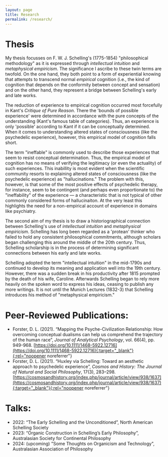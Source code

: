 ```yaml
---
layout: page
title: Research
permalink: /research/
---
```

Thesis
======
My thesis focusses on F. W. J. Schelling's (1775-1854) "philosophical methodology" as it is expressed through *intellectual intuition* and *metaphysical empiricism*. The significance I ascribe to these twin terms are twofold. On the one hand, they both point to a form of experiential knowing that attempts to transcend normal *empirical* cognition (i.e., the kind of cognition that depends on the conformity between concept and sensation) and on the other hand, they represent a bridge between Schelling's early and late works.

The reduction of experience to empirical cognition occurred most forcefully in Kant's *Critique of Pure Reason*. There the 'bounds of possible experience' were determined in accordance with the pure concepts of the understanding (Kant's famous table of categories). Thus, an experience is only 'possible' according to Kant if it can be conceptually determined. When it comes to understanding altered states of consciousness (like the psychedelic experience), however, this empirical model of cognition falls short.

The term "ineffable" is commonly used to describe those experiences that seem to resist conceptual determination. Thus, the empirical model of cognition has no means of verifying the legitimacy (or even the actuality) of such experiences. This inabillity is most evident when the scientific community resorts to explaining altered states of consciousness (like the psychedelic experience) as "hallucinations." The problem with this, however, is that some of the most positive effects of psychedelic therapy, for instance, seem to be contingent (and perhaps even proportionate to) the "ineffability" of the experience — a characteristic that is not typical of other commonly considered forms of hallucinaiton. At the very least this highlights the need for a non-empirical account of experience in domains like psychiatry.

The second aim of my thesis is to draw a historiographical connection between Schelling's use of *intellectual intuition* and *metaphysical empiricism*. Schelling has long been regarded as a 'protean' thinker who failed to hold any consistent philosophical commitments, although scholars began challenging this around the middle of the 20th century. Thus, Schelling scholarship is in the process of determining significant connections between his early and late works.

Schelling adopted the term "intellectual intuition" in the mid-1790s and continued to develop its meaning and application well into the 19th century. However, there was a sudden break in his productivity after 1815 prompted by the death of his wife, Caroline. Afterwards Schelling began to rely more heavily on the spoken word to express his ideas, ceasing to publish any more writings. It is not until the Munich Lectures (1832-3) that Schelling introduces his method of "metaphysical empiricism."

Peer-Reviewed Publications:
======
* Forster, D. L. (2021). “Mapping the Psyche-Civilization Relationship: How overcoming conceptual dualisms can help us comprehend the trajectory of the human race”, *Journal of Analytical Psychology*, vol. 66(4), pp. 949-968. [https://doi.org/10.1111/1468-5922.12716](https://doi.org/10.1111/1468-5922.12716){:target="_blank"}{:rel="noopener noreferrer"}
* Forster, D. L. (2021). “Huxley via Schelling: Toward an aesthetic approach to psychedelic experience”, *Cosmos and History: The Journal of Natural and Social Philosophy*, 17(3), 283–298. [https://cosmosandhistory.org/index.php/journal/article/view/938/1637](https://cosmosandhistory.org/index.php/journal/article/view/938/1637){:target="_blank"}{:rel="noopener noreferrer"}

Talks:
======
* 2022: “The Early Schelling and the Unconditioned”, North American Schelling Society
* 2023: “Organic Construction in Schelling’s Early Philosophy”, Australasian Society for Continental Philosophy
* 2024: (upcoming) "Some Thoughts on Organicism and Technology", Australasian Association of Philosophy
